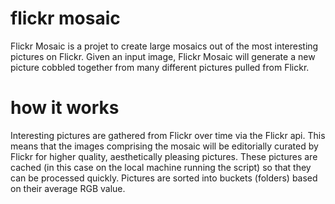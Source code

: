 # flickr mosaic

Flickr Mosaic is a projet to create large mosaics out of the most interesting pictures on Flickr. Given an input image, Flickr Mosaic will generate a new picture cobbled together from many different pictures pulled from Flickr.

# how it works

Interesting pictures are gathered from Flickr over time via the Flickr api. This means that the images comprising the mosaic will be editorially curated by Flickr for higher quality, aesthetically pleasing pictures. These pictures are cached (in this case on the local machine running the script) so that they can be processed quickly. Pictures are sorted into buckets (folders) based on their average RGB value.

